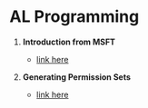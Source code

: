 # AL Programming    

1. **Introduction from MSFT**
   - [link here](https://learn.microsoft.com/en-us/dynamics365/business-central/dev-itpro/developer/devenv-landing)      

2. **Generating Permission Sets**     
   - [link here](https://yzhums.com/29221/)

